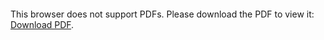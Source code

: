<object data="christ-in-song/CIS1908pdfs/690.pdf" type="application/pdf" width="100%" height="1024px">
    <embed src="christ-in-song/CIS1908pdfs/690.pdf">
        <p>This browser does not support PDFs. Please download the PDF to view it: <a href="christ-in-song/CIS1908pdfs/690.pdf">Download PDF</a>.</p>
    </embed>
</object>
